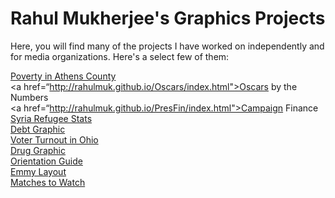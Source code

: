 # Rahul Mukherjee's Graphics Projects
Here, you will find many of the projects I have worked on independently and for media organizations. Here's a select few of them:

 <a href="http://rahulmuk.github.io/PovertyMap/index.html">Poverty in Athens County</a><br>
<a href=“http://rahulmuk.github.io/Oscars/index.html">Oscars by the Numbers</a> <br>
<a href=“http://rahulmuk.github.io/PresFin/index.html">Campaign Finance</a> <br>
    <a href="http://rahulmuk.github.io/SyriaProject/refugeesbycountry.html">Syria Refugee Stats</a><br>
  <a href="http://rahulmuk.github.io/layout.html">Debt Graphic</a><br>
    <a href="http://rahulmuk.github.io/PollGraphic/index.html">Voter Turnout in Ohio</a><br>
  <a href="http://rahulmuk.github.io/drugarrests/DrugGraphic.html">Drug Graphic</a><br>
  <a href="http://rahulmuk.github.io/OrientationGuide/index.html">Orientation Guide</a><br>
<a href="http://rahulmuk.github.io/Emmy/tab-example.htm">Emmy Layout</a><br>
<a href="http://rahulmuk.github.io/sportstowatch/index.html">Matches to Watch</a><br>

